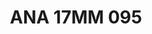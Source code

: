 ---
title: ANA 17MM 095
date: 
draft: false

# descripcion
description : Anillo de plata 925 y nácar. Modelo en rosa.

materials: Plata 925

color: 

dimensions: 17mm diámetro

code: 05-29-1361

type: "Anillos"

categories: []

price: $7.590,00

price_eftvo: $6.450,00

# Images
# first image will be shown in the product page
images:
  # - image: "images/path_to_image"
  # La ubicacion de las imagenes es imagenes/Anillos/Anillos.Nácar/05-29-1361-ana-17mm-095

---